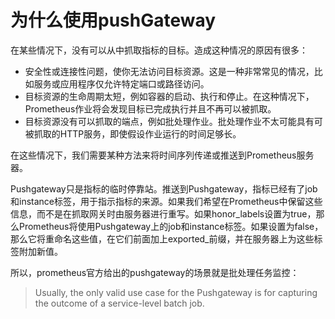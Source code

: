 # 为什么使用pushGateway

在某些情况下，没有可以从中抓取指标的目标。造成这种情况的原因有很多：

- 安全性或连接性问题，使你无法访问目标资源。这是一种非常常见的情况，比如服务或应用程序仅允许特定端口或路径访问。
- 目标资源的生命周期太短，例如容器的启动、执行和停止。在这种情况下，Prometheus作业将会发现目标已完成执行并且不再可以被抓取。
- 目标资源没有可以抓取的端点，例如批处理作业。批处理作业不太可能具有可被抓取的HTTP服务，即使假设作业运行的时间足够长。

在这些情况下，我们需要某种方法来将时间序列传递或推送到Prometheus服务器。

Pushgateway只是指标的临时停靠站。推送到Pushgateway，指标已经有了job和instance标签，用于指示指标的来源。如果我们希望在Prometheus中保留这些信息，而不是在抓取网关时由服务器进行重写。如果honor_labels设置为true，那么Prometheus将使用Pushgateway上的job和instance标签。如果设置为false，那么它将重命名这些值，在它们前面加上exported_前缀，并在服务器上为这些标签附加新值。

所以，prometheus官方给出的pushgateway的场景就是批处理任务监控：

> Usually, the only valid use case for the Pushgateway is for capturing the outcome of a service-level batch job.

